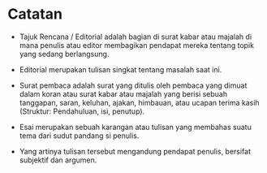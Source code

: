 # Catatan
- Tajuk Rencana / Editorial adalah bagian di surat kabar atau majalah di mana penulis atau editor membagikan pendapat mereka tentang topik yang sedang berlangsung.
- Editorial merupakan tulisan singkat tentang masalah saat ini.
- Surat pembaca adalah surat yang ditulis oleh pembaca yang dimuat dalam koran atau surat kabar atau majalah yang berisi sebuah tanggapan, saran, keluhan, ajakan, himbauan, atau ucapan terima kasih (Struktur: Pendahuluan, isi, penutup).

- Esai merupakan sebuah karangan atau tulisan yang membahas suatu tema dari sudut pandang si penulis. 
- Yang artinya tulisan tersebut mengandung pendapat penulis, bersifat subjektif dan argumen.